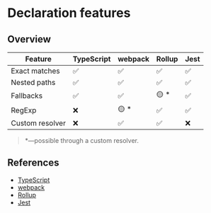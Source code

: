 # Declaration features

## Overview

| Feature         | TypeScript | webpack | Rollup | Jest |
| --------------- | ---------- | ------- | ------ | ---- |
| Exact matches   | ✅         | ✅      | ✅     | ✅   |
| Nested paths    | ✅         | ✅      | ✅     | ✅   |
| Fallbacks       | ✅         | ✅      | 🟡 \*  | ✅   |
| RegExp          | ❌         | 🟡 \*   | ✅     | ✅   |
| Custom resolver | ❌         | ✅      | ✅     | ❌   |

> \*—possible through a custom resolver.

## References

- [TypeScript](https://www.typescriptlang.org/docs/handbook/module-resolution.html#path-mapping)
- [webpack](https://webpack.js.org/configuration/resolve/#resolvealias)
- [Rollup](https://www.npmjs.com/package/@rollup/plugin-alias)
- [Jest](https://jestjs.io/docs/configuration#modulenamemapper-objectstring-string--arraystring)
